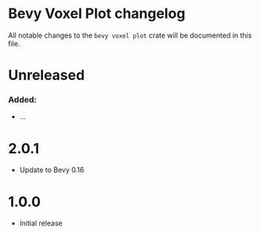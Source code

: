 # Bevy Voxel Plot changelog

All notable changes to the `bevy voxel plot` crate will be documented in this file.

# Unreleased

### Added:

* ...

# 2.0.1

* Update to Bevy 0.16

# 1.0.0

* Initial release
